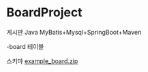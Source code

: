 # BoardProject
게시판
Java
MyBatis+Mysql+SpringBoot+Maven

-board 테이블

스키마
[example_board.zip](https://github.com/leeyuna-1124/BoardProject/files/7032624/example_board.zip)

